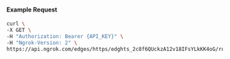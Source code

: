<!-- Code generated for API Clients. DO NOT EDIT. -->

#### Example Request

```bash
curl \
-X GET \
-H "Authorization: Bearer {API_KEY}" \
-H "Ngrok-Version: 2" \
https://api.ngrok.com/edges/https/edghts_2c8f6QUckzA12v18IFsYLkKK4oG/routes/edghtsrt_2c8f6Rk8jLSMYJK0xv4bdC1QTIX/webhook_verification
```
